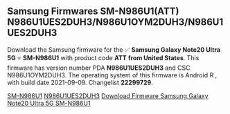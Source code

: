 <h2>Samsung Firmwares SM-N986U1(ATT) N986U1UES2DUH3/N986U1OYM2DUH3/N986U1UES2DUH3</h2>
Download the Samsung firmware for the ✅ <strong>Samsung Galaxy Note20 Ultra 5G </strong> ⭐ <strong>SM-N986U1</strong> with product code <strong>ATT</strong> <strong> from United States</strong>. This firmware has version number PDA <strong>N986U1UES2DUH3</strong> and CSC N986U1OYM2DUH3. The operating system of this firmware is Android R , with build date 2021-09-09. Changelist <strong>22299729</strong>.


[SM-N986U1](https://samfirm.shop/samsung/model/SM-N986U1)
[N986U1UES2DUH3](https://samfirm.shop/samsung/pda/N986U1UES2DUH3)
[Download Firmware Samsung Galaxy Note20 Ultra 5G SM-N986U1](https://samfirm.shop/samsung/firmware/454504)
